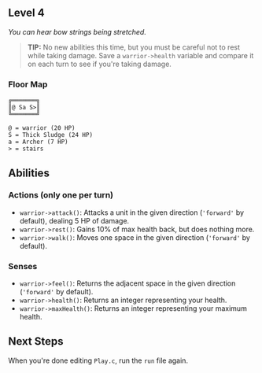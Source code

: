 ## Level 4

_You can hear bow strings being stretched._

> **TIP:** No new abilities this time, but you must be careful not to rest while taking damage. Save a `warrior->health` variable and compare it on each turn to see if you're taking damage.

### Floor Map

```
╔═══════╗
║@ Sa S>║
╚═══════╝

@ = warrior (20 HP)
S = Thick Sludge (24 HP)
a = Archer (7 HP)
> = stairs
```

## Abilities

### Actions (only one per turn)

- `warrior->attack()`: Attacks a unit in the given direction (`'forward'` by default), dealing 5 HP of damage.
- `warrior->rest()`: Gains 10% of max health back, but does nothing more.
- `warrior->walk()`: Moves one space in the given direction (`'forward'` by default).

### Senses

- `warrior->feel()`: Returns the adjacent space in the given direction (`'forward'` by default).
- `warrior->health()`: Returns an integer representing your health.
- `warrior->maxHealth()`: Returns an integer representing your maximum health.

## Next Steps

When you're done editing `Play.c`, run the `run` file again.
